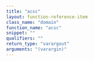 ```yaml
---
title: "acsc"
layout: function-reference-item
class_name: "domain"
function_name: "acsc"
snippet: ""
qualifiers: ""
return_type: "varargout"
arguments: "(varargin)"
---
```


<pre class="help-text"></pre>